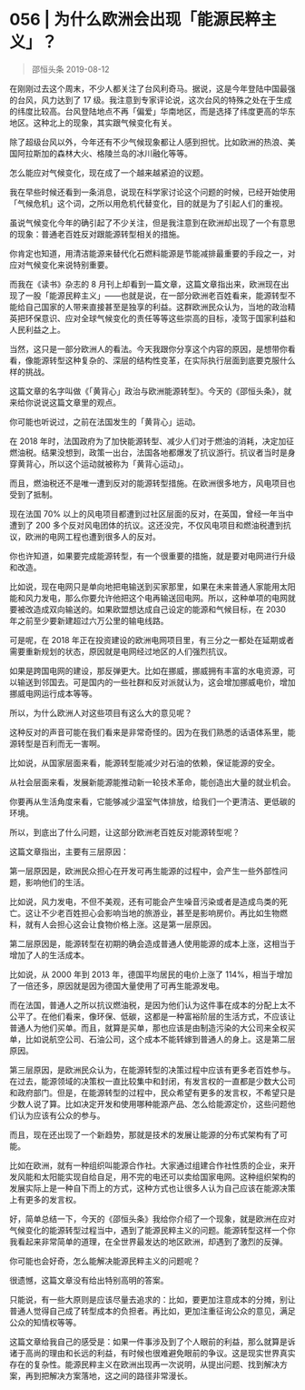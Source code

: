 # 056 | 为什么欧洲会出现「能源民粹主义」？
> 邵恒头条
2019-08-12

在刚刚过去这个周末，不少人都关注了台风利奇马。据说，这是今年登陆中国最强的台风，风力达到了 17 级。我注意到专家评论说，这次台风的特殊之处在于生成的纬度比较高。台风登陆地点不再「偏爱」华南地区，而是选择了纬度更高的华东地区。这种北上的现象，其实跟气候变化有关。

除了超级台风以外，今年还有不少气候现象都让人感到担忧。比如欧洲的热浪、美国阿拉斯加的森林大火、格陵兰岛的冰川融化等等。

怎么能应对气候变化，现在成了一个越来越紧迫的议题。

我在早些时候还看到一条消息，说现在科学家讨论这个问题的时候，已经开始使用「气候危机」这个词，之所以用危机代替变化，目的就是为了引起人们的重视。

虽说气候变化今年的确引起了不少关注，但是我注意到在欧洲却出现了一个有意思的现象：普通老百姓反对跟能源转型相关的措施。

你肯定也知道，用清洁能源来替代化石燃料能源是节能减排最重要的手段之一，对应对气候变化来说特别重要。

而我在《读书》杂志的 8 月刊上却看到一篇文章，这篇文章指出来，欧洲现在出现了一股「能源民粹主义」——也就是说，在一部分欧洲老百姓看来，能源转型不能给自己国家的人带来直接甚至是独享的利益。这群欧洲民众认为，当地的政治精英把环保意识、应对全球气候变化的责任等等这些崇高的目标，凌驾于国家利益和人民利益之上。

当然，这只是一部分欧洲人的看法。今天我跟你分享这个内容的原因，是想带你看看，像能源转型这种复杂的、深层的结构性变革，在实际执行层面到底要克服什么样的挑战。

这篇文章的名字叫做《「黄背心」政治与欧洲能源转型》。今天的《邵恒头条》，就来给你说说这篇文章里的观点。

你可能也听说过，之前在法国发生的「黄背心」运动。

在 2018 年时，法国政府为了加快能源转型、减少人们对于燃油的消耗，决定加征燃油税。结果没想到，政策一出台，法国各地都爆发了抗议游行。抗议者当时是身穿黄背心，所以这个运动就被称为「黄背心运动」。

而且，燃油税还不是唯一遭到反对的能源转型措施。在欧洲很多地方，风电项目也受到了抵制。

现在法国 70% 以上的风电项目都遭到过社区层面的反对，在英国，曾经一年当中遭到了 200 多个反对风电团体的抗议。这还没完，不仅风电项目和燃油税遭到抗议，欧洲的电网工程也遭到很多人的反对。

你也许知道，如果要完成能源转型，有一个很重要的措施，就是要对电网进行升级和改造。

比如说，现在电网只是单向地把电输送到买家那里，如果在未来普通人家能用太阳能和风力发电，那么你要允许他把这个电再输送回电网。所以，这种单项的电网就要被改造成双向输送的。如果欧盟想达成自己设定的能源和气候目标，在 2030 年之前至少要新建超过六万公里的输电线路。

可是呢，在 2018 年正在投资建设的欧洲电网项目里，有三分之一都处在延期或者需要重新规划的状态，原因就是电网经过地区的人们强烈抗议。

如果是跨国电网的建设，那反弹更大。比如在挪威，挪威拥有丰富的水电资源，可以输送到邻国去。可是国内的一些社群和反对派就认为，这会增加挪威电价，增加挪威电网运行成本等等。

所以，为什么欧洲人对这些项目有这么大的意见呢？

这种反对的声音可能在我们看来是非常奇怪的。因为在我们熟悉的话语体系里，能源转型是百利而无一害啊。

比如说，从国家层面来看，能源转型能减少对石油的依赖，保证能源的安全。

从社会层面来看，发展新能源能推动新一轮技术革命，能创造出大量的就业机会。

你要再从生活角度来看，它能够减少温室气体排放，给我们一个更清洁、更低碳的环境。

所以，到底出了什么问题，让这部分欧洲老百姓反对能源转型呢？

这篇文章指出，主要有三层原因：

第一层原因是，欧洲民众担心在开发可再生能源的过程中，会产生一些外部性问题，影响他们的生活。

比如说，风力发电，不但不美观，还有可能会产生噪音污染或者是造成鸟类的死亡。这让不少老百姓担心会影响当地的旅游业，甚至是影响房价。再比如生物燃料，就有人会担心这会让食物价格上涨。这是第一层原因。

第二层原因是，能源转型在初期的确会造成普通人使用能源的成本上涨，这相当于增加了人的生活成本。

比如说，从 2000 年到 2013 年，德国平均居民的电价上涨了 114%，相当于增加了一倍还多，原因就是因为德国大量使用了可再生能源发电。

而在法国，普通人之所以抗议燃油税，是因为他们认为这件事在成本的分配上太不公平了。在他们看来，像环保、低碳，这都是一种富裕阶层的生活方式，不应该让普通人为他们买单。而且，就算是买单，那也应该是由制造污染的大公司来全权买单，比如说航空公司、石油公司，这个成本不能转嫁到普通人的身上。这是第二层原因。

第三层原因，是欧洲民众认为，在能源转型的决策过程中应该有更多老百姓参与。在过去，能源领域的决策权一直比较集中和封闭，有发言权的一直都是少数大公司和政府部门。但是，在能源转型的过程中，民众希望有更多的发言权，不希望只是少数人说了算。比如决定开发和使用哪种能源产品、怎么给能源定价，这些问题他们认为应该有公众的参与。

而且，现在还出现了一个新趋势，那就是技术的发展让能源的分布式架构有了可能。

比如在欧洲，就有一种组织叫能源合作社。大家通过组建合作社性质的企业，来开发风能和太阳能实现自给自足，用不完的电还可以卖给国家电网。这种组织架构的发展实际上是一种自下而上的方式，这种方式也让很多人认为自己应该在能源决策上有更多的发言权。

好，简单总结一下，今天的《邵恒头条》我给你介绍了一个现象，就是欧洲在应对气候变化的能源转型过程当中，遇到了能源民粹主义的问题。能源转型这样一个你我看起来非常简单的道理，在全世界最发达的地区欧洲，却遇到了激烈的反弹。

你可能也会好奇，怎么能解决能源民粹主义的问题呢？

很遗憾，这篇文章没有给出特别高明的答案。

只能说，有一些大原则是应该尽量去追求的：比如，要更加注意成本的分摊，别让普通人觉得自己成了转型成本的负担者。再比如，更加注重征询公众的意见，满足公众的知情权等等。

这篇文章给我自己的感受是：如果一件事涉及到了个人眼前的利益，那么就算是诉诸于高尚的理由和长远的利益，有时候也很难避免眼前的争议。这是现实世界真实存在的复杂性。能源民粹主义在欧洲出现再一次说明，从提出问题、找到解决方案，再到把解决方案落地，这之间的路径非常漫长。

